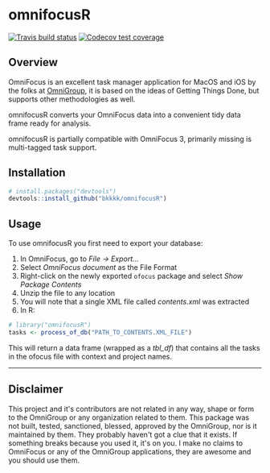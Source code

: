 # omnifocusR

[![Travis build status](https://travis-ci.org/bkkkk/omnifocusR.svg?branch=master)](https://travis-ci.org/bkkkk/omnifocusR)  [![Codecov test coverage](https://codecov.io/gh/bkkkk/omnifocusR/branch/master/graph/badge.svg)](https://codecov.io/gh/bkkkk/omnifocusR?branch=master)

## Overview

OmniFocus is an excellent task manager application for MacOS and iOS by the folks at [OmniGroup](https://www.omnigroup.com), it is based on the ideas of Getting Things Done, but supports other methodologies as well.

omnifocusR converts your OmniFocus data into a convenient tidy data frame ready for analysis.

omnifocusR is partially compatible with OmniFocus 3, primarily missing is multi-tagged task support.

## Installation

```r
# install.packages("devtools")
devtools::install_github("bkkkk/omnifocusR")
```

## Usage

To use omnifocusR you first need to export your database:

1. In OmniFocus, go to *File -> Export...*
2. Select *OmniFocus document* as the File Format
3. Right-click on the newly exported `ofocus` package and select *Show Package Contents*
4. Unzip the file to any location
5. You will note that a single XML file called *contents.xml* was extracted
6. In R:

```r
# library("omnifocusR")
tasks <- process_of_db("PATH_TO_CONTENTS.XML_FILE")
```

This will return a data frame (wrapped as a *tbl_df*) that contains all the tasks in the ofocus file with context and project names.

----

## Disclaimer

This project and it's contributors are not related in any way, shape or form to the OmniGroup or any organization related to them. This package was not built, tested, sanctioned, blessed, approved by the OmniGroup, nor is it maintained by them. They probably haven't got a clue that it exists. If something breaks because you used it, it's on you. I make no claims to OmniFocus or any of the OmniGroup applications, they are awesome and you should use them.
